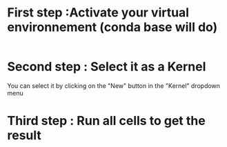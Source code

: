 # First step :Activate your virtual environnement  (conda base will do)

``` conda activate base
```

# Second step : Select it as a Kernel

   You can select it by clicking on the "New" button in the "Kernel" dropdown menu

# Third step : Run all  cells to get the result
